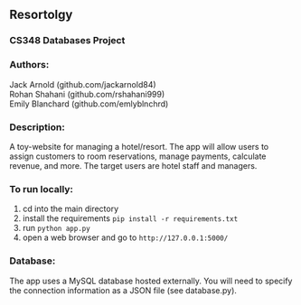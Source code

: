 ## Resortolgy
### CS348 Databases Project

### Authors:
Jack Arnold (github.com/jackarnold84)  
Rohan Shahani (github.com/rshahani999)  
Emily Blanchard (github.com/emlyblnchrd)  

### Description:

A toy-website for managing a hotel/resort. The app will allow users to assign customers to room 
reservations, manage payments, calculate revenue, and more. The target users are hotel staff 
and managers.

### To run locally:

1. cd into the main directory
2. install the requirements `pip install -r requirements.txt`
3. run `python app.py`
4. open a web browser and go to `http://127.0.0.1:5000/`

### Database:

The app uses a MySQL database hosted externally. You will need to specify the connection information as a JSON file (see database.py).
